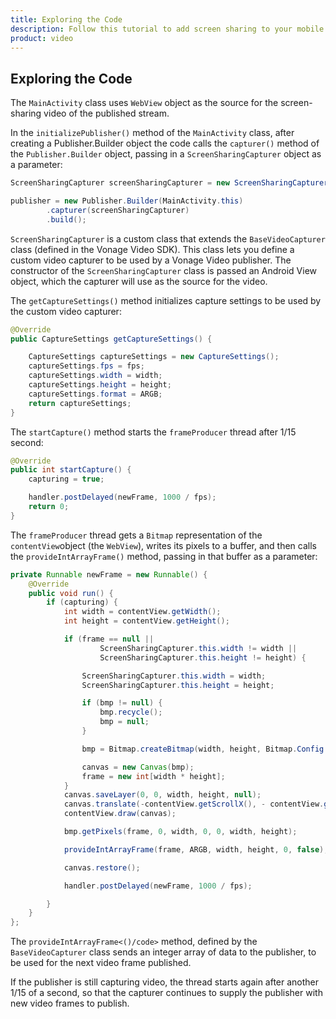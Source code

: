 ```yaml
---
title: Exploring the Code
description: Follow this tutorial to add screen sharing to your mobile application using the Vonage Video API.
product: video
---
```


## Exploring the Code

The `MainActivity` class uses `WebView` object as the source for the screen-sharing video of the published stream.

In the `initializePublisher()` method of the `MainActivity` class, after creating a Publisher.Builder object the code calls the `capturer()` method of the `Publisher.Builder` object, passing in a `ScreenSharingCapturer` object as a parameter:

```java
ScreenSharingCapturer screenSharingCapturer = new ScreenSharingCapturer(MainActivity.this, webViewContainer);

publisher = new Publisher.Builder(MainActivity.this)
        .capturer(screenSharingCapturer)
        .build();
```

`ScreenSharingCapturer` is a custom class that extends the `BaseVideoCapturer` class (defined in the Vonage Video SDK). This class lets you define a custom video capturer to be used by a Vonage Video publisher. The constructor of the `ScreenSharingCapturer` class is passed an Android View object, which the capturer will use as the source for the video.

The `getCaptureSettings()` method initializes capture settings to be used by the custom video capturer:

```java
@Override
public CaptureSettings getCaptureSettings() {

    CaptureSettings captureSettings = new CaptureSettings();
    captureSettings.fps = fps;
    captureSettings.width = width;
    captureSettings.height = height;
    captureSettings.format = ARGB;
    return captureSettings;
}
```

The `startCapture()` method starts the `frameProducer` thread after 1/15 second:

```java
@Override
public int startCapture() {
    capturing = true;

    handler.postDelayed(newFrame, 1000 / fps);
    return 0;
}
```

The `frameProducer` thread gets a `Bitmap` representation of the `contentView`object (the `WebView`), writes its pixels to a buffer, and then calls the `provideIntArrayFrame()` method, passing in that buffer as a parameter:

```java
private Runnable newFrame = new Runnable() {
    @Override
    public void run() {
        if (capturing) {
            int width = contentView.getWidth();
            int height = contentView.getHeight();

            if (frame == null ||
                    ScreenSharingCapturer.this.width != width ||
                    ScreenSharingCapturer.this.height != height) {

                ScreenSharingCapturer.this.width = width;
                ScreenSharingCapturer.this.height = height;

                if (bmp != null) {
                    bmp.recycle();
                    bmp = null;
                }

                bmp = Bitmap.createBitmap(width, height, Bitmap.Config.ARGB_8888);

                canvas = new Canvas(bmp);
                frame = new int[width * height];
            }
            canvas.saveLayer(0, 0, width, height, null);
            canvas.translate(-contentView.getScrollX(), - contentView.getScrollY());
            contentView.draw(canvas);

            bmp.getPixels(frame, 0, width, 0, 0, width, height);

            provideIntArrayFrame(frame, ARGB, width, height, 0, false);

            canvas.restore();

            handler.postDelayed(newFrame, 1000 / fps);

        }
    }
};
```

The `provideIntArrayFrame<()/code>` method, defined by the `BaseVideoCapturer` class sends an integer array of data to the publisher, to be used for the next video frame published.

If the publisher is still capturing video, the thread starts again after another 1/15 of a second, so that the capturer continues to supply the publisher with new video frames to publish.
